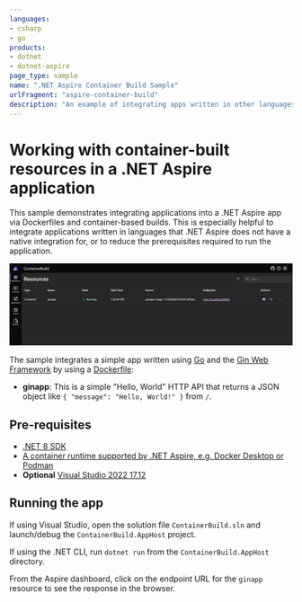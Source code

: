 ```yaml
---
languages:
- csharp
- go
products:
- dotnet
- dotnet-aspire
page_type: sample
name: ".NET Aspire Container Build Sample"
urlFragment: "aspire-container-build"
description: "An example of integrating apps written in other languages using container-based builds in a .NET Aspire app."
---
```


# Working with container-built resources in a .NET Aspire application

This sample demonstrates integrating applications into a .NET Aspire app via Dockerfiles and container-based builds. This is especially helpful to integrate applications written in languages that .NET Aspire does not have a native integration for, or to reduce the prerequisites required to run the application.

![Screenshot of the Aspire dashboard showing the ginapp container resource built from a Dockerfile](./images/aspire-dashboard-container-build.png)

The sample integrates a simple app written using [Go](https://go.dev/) and the [Gin Web Framework](https://gin-gonic.com/) by using a [Dockerfile](./ginapp/Dockerfile):

- **ginapp**: This is a simple "Hello, World" HTTP API that returns a JSON object like `{ "message": "Hello, World!" }` from `/`.

## Pre-requisites

- [.NET 8 SDK](https://dotnet.microsoft.com/download/dotnet/8.0)
- [A container runtime supported by .NET Aspire, e.g. Docker Desktop or Podman](https://learn.microsoft.com/dotnet/aspire/fundamentals/setup-tooling#container-runtime)
- **Optional** [Visual Studio 2022 17.12](https://visualstudio.microsoft.com/vs/)

## Running the app

If using Visual Studio, open the solution file `ContainerBuild.sln` and launch/debug the `ContainerBuild.AppHost` project.

If using the .NET CLI, run `dotnet run` from the `ContainerBuild.AppHost` directory.

From the Aspire dashboard, click on the endpoint URL for the `ginapp` resource to see the response in the browser.